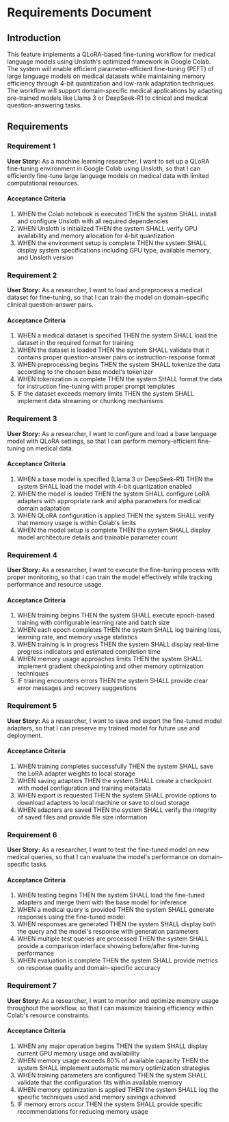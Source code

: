 # Requirements Document

## Introduction

This feature implements a QLoRA-based fine-tuning workflow for medical language models using Unsloth's optimized framework in Google Colab. The system will enable efficient parameter-efficient fine-tuning (PEFT) of large language models on medical datasets while maintaining memory efficiency through 4-bit quantization and low-rank adaptation techniques. The workflow will support domain-specific medical applications by adapting pre-trained models like Llama 3 or DeepSeek-R1 to clinical and medical question-answering tasks.

## Requirements

### Requirement 1

**User Story:** As a machine learning researcher, I want to set up a QLoRA fine-tuning environment in Google Colab using Unsloth, so that I can efficiently fine-tune large language models on medical data with limited computational resources.

#### Acceptance Criteria

1. WHEN the Colab notebook is executed THEN the system SHALL install and configure Unsloth with all required dependencies
2. WHEN Unsloth is initialized THEN the system SHALL verify GPU availability and memory allocation for 4-bit quantization
3. WHEN the environment setup is complete THEN the system SHALL display system specifications including GPU type, available memory, and Unsloth version

### Requirement 2

**User Story:** As a researcher, I want to load and preprocess a medical dataset for fine-tuning, so that I can train the model on domain-specific clinical question-answer pairs.

#### Acceptance Criteria

1. WHEN a medical dataset is specified THEN the system SHALL load the dataset in the required format for training
2. WHEN the dataset is loaded THEN the system SHALL validate that it contains proper question-answer pairs or instruction-response format
3. WHEN preprocessing begins THEN the system SHALL tokenize the data according to the chosen base model's tokenizer
4. WHEN tokenization is complete THEN the system SHALL format the data for instruction fine-tuning with proper prompt templates
5. IF the dataset exceeds memory limits THEN the system SHALL implement data streaming or chunking mechanisms

### Requirement 3

**User Story:** As a researcher, I want to configure and load a base language model with QLoRA settings, so that I can perform memory-efficient fine-tuning on medical data.

#### Acceptance Criteria

1. WHEN a base model is specified (Llama 3 or DeepSeek-R1) THEN the system SHALL load the model with 4-bit quantization enabled
2. WHEN the model is loaded THEN the system SHALL configure LoRA adapters with appropriate rank and alpha parameters for medical domain adaptation
3. WHEN QLoRA configuration is applied THEN the system SHALL verify that memory usage is within Colab's limits
4. WHEN the model setup is complete THEN the system SHALL display model architecture details and trainable parameter count

### Requirement 4

**User Story:** As a researcher, I want to execute the fine-tuning process with proper monitoring, so that I can train the model effectively while tracking performance and resource usage.

#### Acceptance Criteria

1. WHEN training begins THEN the system SHALL execute epoch-based training with configurable learning rate and batch size
2. WHEN each epoch completes THEN the system SHALL log training loss, learning rate, and memory usage statistics
3. WHEN training is in progress THEN the system SHALL display real-time progress indicators and estimated completion time
4. WHEN memory usage approaches limits THEN the system SHALL implement gradient checkpointing and other memory optimization techniques
5. IF training encounters errors THEN the system SHALL provide clear error messages and recovery suggestions

### Requirement 5

**User Story:** As a researcher, I want to save and export the fine-tuned model adapters, so that I can preserve my trained model for future use and deployment.

#### Acceptance Criteria

1. WHEN training completes successfully THEN the system SHALL save the LoRA adapter weights to local storage
2. WHEN saving adapters THEN the system SHALL create a checkpoint with model configuration and training metadata
3. WHEN export is requested THEN the system SHALL provide options to download adapters to local machine or save to cloud storage
4. WHEN adapters are saved THEN the system SHALL verify the integrity of saved files and provide file size information

### Requirement 6

**User Story:** As a researcher, I want to test the fine-tuned model on new medical queries, so that I can evaluate the model's performance on domain-specific tasks.

#### Acceptance Criteria

1. WHEN testing begins THEN the system SHALL load the fine-tuned adapters and merge them with the base model for inference
2. WHEN a medical query is provided THEN the system SHALL generate responses using the fine-tuned model
3. WHEN responses are generated THEN the system SHALL display both the query and the model's response with generation parameters
4. WHEN multiple test queries are processed THEN the system SHALL provide a comparison interface showing before/after fine-tuning performance
5. WHEN evaluation is complete THEN the system SHALL provide metrics on response quality and domain-specific accuracy

### Requirement 7

**User Story:** As a researcher, I want to monitor and optimize memory usage throughout the workflow, so that I can maximize training efficiency within Colab's resource constraints.

#### Acceptance Criteria

1. WHEN any major operation begins THEN the system SHALL display current GPU memory usage and availability
2. WHEN memory usage exceeds 80% of available capacity THEN the system SHALL implement automatic memory optimization strategies
3. WHEN training parameters are configured THEN the system SHALL validate that the configuration fits within available memory
4. WHEN memory optimization is applied THEN the system SHALL log the specific techniques used and memory savings achieved
5. IF memory errors occur THEN the system SHALL provide specific recommendations for reducing memory usage